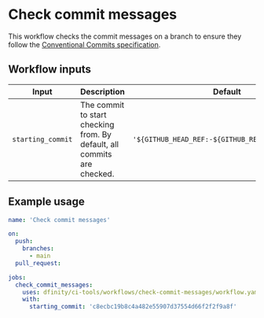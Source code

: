 # Check commit messages

This workflow checks the commit messages on a branch to ensure they follow the [Conventional Commits specification](https://www.conventionalcommits.org/en/v1.0.0/).

## Workflow inputs

| Input             | Description                                                             | Default                                           |
| ----------------- | ----------------------------------------------------------------------- | ------------------------------------------------- |
| `starting_commit` | The commit to start checking from. By default, all commits are checked. | `'${GITHUB_HEAD_REF:-${GITHUB_REF#refs/heads/}}'` |

## Example usage

```yaml
name: 'Check commit messages'

on:
  push:
    branches:
      - main
  pull_request:

jobs:
  check_commit_messages:
    uses: dfinity/ci-tools/workflows/check-commit-messages/workflow.yaml@main
    with:
      starting_commit: 'c8ecbc19b8c4a482e55907d37554d66f2f2f9a8f'
```

